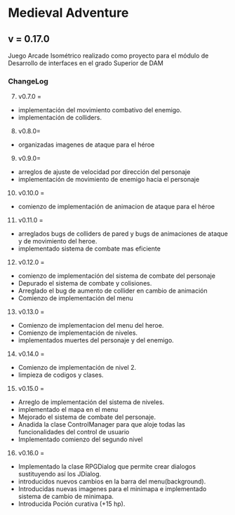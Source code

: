 # Medieval Adventure
## v = 0.17.0
Juego Arcade Isométrico realizado como proyecto para el módulo de Desarrollo de interfaces en el grado Superior de DAM


### ChangeLog
7. v0.7.0 =
 - implementación del movimiento combativo del enemigo.
 - implementación de colliders.
8.  v0.8.0=
- organizadas imagenes de ataque para el héroe
9.  v0.9.0=
- arreglos de ajuste de velocidad por dirección del personaje
- implementación de movimiento de enemigo hacia el personaje
10. v0.10.0 =
- comienzo de implementación de animacion de ataque para el héroe
11. v0.11.0 =
- arreglados bugs de colliders de pared y bugs de animaciones de
ataque y de movimiento del heroe.
- implementado sistema de combate mas eficiente
12. v0.12.0 =
- comienzo de implementación del sistema de combate del personaje
- Depurado el sistema de combate y colisiones.
- Arreglado el bug de aumento de collider en cambio de animación
- Comienzo de implementación del menu
13. v0.13.0 =
- Comienzo de implementacion del menu del heroe.
- Comienzo de implementación de niveles.
- implementados muertes del personaje y del enemigo.
14. v0.14.0 =
- Comienzo de implementación de nivel 2.
- limpieza de codigos y clases.
15. v0.15.0 =
- Arreglo de implementación del sistema de niveles.
- implementado el mapa en el menu
- Mejorado el sistema de combate del personaje.
- Anadida la clase ControlManager para que aloje todas las funcionalidades del control de usuario
- Implementado comienzo del segundo nivel
16. v0.16.0 =
- Implementado la clase RPGDialog que permite crear dialogos sustituyendo así los JDialog.
- introducidos nuevos cambios en la barra del menu(background).
- Introducidas nuevas imagenes para el minimapa e implementado sistema de cambio de minimapa.
- Introducida Poción curativa (+15 hp).





